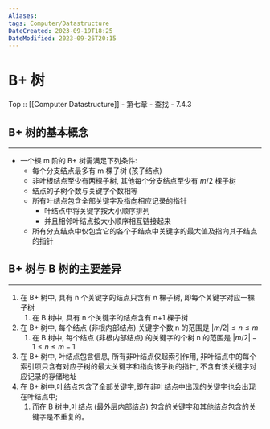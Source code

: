 ```yaml
---
Aliases: 
tags: Computer/Datastructure 
DateCreated: 2023-09-19T18:25
DateModified: 2023-09-26T20:15
---
```

# B+ 树

Top :: [[Computer Datastructure]] - 第七章 - 查找 - 7.4.3

## B+ 树的基本概念
---
- 一个棵 m 阶的 B+ 树需满足下列条件:
	- 每个分支结点最多有 m 棵子树 (孩子结点)
	- 非叶根结点至少有两棵子树, 其他每个分支结点至少有 $m/2$ 棵子树
	- 结点的子树个数与关键字个数相等
	- 所有叶结点包含全部关键字及指向相应记录的指针
		- 叶结点中将关键字按大小顺序排列
		- 并且相邻叶结点按大小顺序相互链接起来
	- 所有分支结点中仅包含它的各个子结点中关键字的最大值及指向其子结点的指针

## B+ 树与 B 树的主要差异
---
1. 在 B+ 树中, 具有 n 个关键字的结点只含有 n 棵子树, 即每个关键字对应一棵子树
	1. 在 B 树中, 具有 n 个关键字的结点含有 n+1 棵子树
2. 在 B+ 树中, 每个结点 (非根内部结点) 关键字个数 n 的范围是 $|m/2| \leq n \leq m$
	1. 在 B 树中, 每个结点 (非根内部结点) 的关键字的个树 n 的范围是 $|m /2|-1 \leq n \leq m-1$
3. 在 B+ 树中, 叶结点包含信息, 所有非叶结点仅起索引作用, 非叶结点中的每个索引项只含有对应子树的最大关键字和指向该子树的指针, 不含有该关键字对应记录的存储地址
4. 在 B+ 树中,叶结点包含了全部关键字,即在非叶结点中出现的关键字也会出现在叶结点中;
	1. 而在 B 树中,叶结点 (最外层内部结点) 包含的关键字和其他结点包含的关键字是不重复的。
